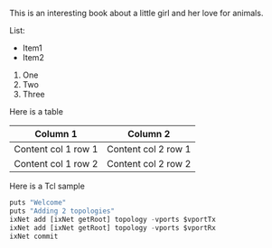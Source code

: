 This is an interesting book about a little girl and her love for animals.

List:

- Item1
- Item2

1. One
2. Two
3. Three

Here is a table

Column 1 | Column 2
------------ | -------------
Content col 1 row 1| Content col 2 row 1
Content col 1 row 2 | Content col 2 row 2


Here is a Tcl sample

```Python
puts "Welcome"
puts "Adding 2 topologies"
ixNet add [ixNet getRoot] topology -vports $vportTx
ixNet add [ixNet getRoot] topology -vports $vportRx
ixNet commit

```
